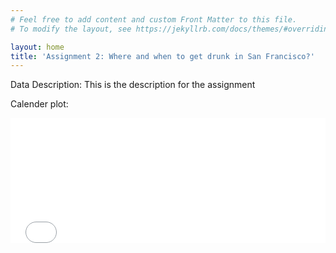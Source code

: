 ```yaml
---
# Feel free to add content and custom Front Matter to this file.
# To modify the layout, see https://jekyllrb.com/docs/themes/#overriding-theme-defaults

layout: home
title: 'Assignment 2: Where and when to get drunk in San Francisco?'
---
```


Data Description:
This is the description for the assignment


Calender plot:
<iframe src="calender_drunkenness_plot.html" width="100%" height="200" frameborder="0"></iframe>

